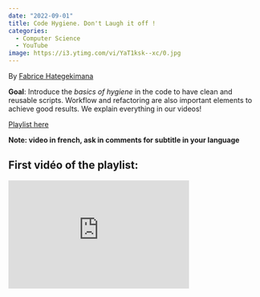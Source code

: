 ```yaml
---
date: "2022-09-01" 
title: Code Hygiene. Don't Laugh it off !
categories:
  - Computer Science
  - YouTube
image: https://i3.ytimg.com/vi/YaT1ksk--xc/0.jpg
---
```


By [Fabrice Hategekimana](https://twitter.com/wedata_unige)

**Goal**: Introduce the *basics of hygiene* in the code to have clean and reusable scripts. Workflow and refactoring are also important elements to achieve good results. We explain everything in our videos!

[Playlist here](https://www.youtube.com/playlist?list=PLSYhtt87oGALoyPVfAk8m5UmnY_aP87rB)

**Note: video in french, ask in comments for subtitle in your language**

## First vidéo of the playlist:

<iframe width="360" height="215" src="https://www.youtube.com/embed/YaT1ksk--xc?list=PLSYhtt87oGALoyPVfAk8m5UmnY_aP87rB" title="Hygiène de code 1: introduction" frameborder="0" allow="accelerometer; autoplay; clipboard-write; encrypted-media; gyroscope; picture-in-picture; web-share" allowfullscreen>

</iframe>
